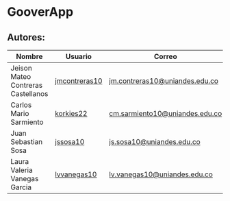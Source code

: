 # GooverApp
## Autores:
|Nombre| Usuario |Correo|
-------|---------|---------|
|Jeison Mateo Contreras Castellanos|[jmcontreras10](https://github.com/jmcontreras1o)|jm.contreras10@uniandes.edu.co|
|Carlos Mario Sarmiento|[korkies22](https://github.com/korkies22)|cm.sarmiento10@uniandes.edu.co|
|Juan Sebastian Sosa|[jssosa10](https://github.com/jssosa10)|js.sosa10@uniandes.edu.co|
|Laura Valeria Vanegas Garcia|[lvvanegas10](https://github.com/lvvanegas10)|lv.vanegas10@uniandes.edu.co
